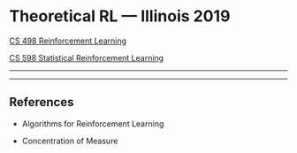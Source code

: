 # Theoretical RL — Illinois 2019

[CS 498 Reinforcement Learning](http://nanjiang.cs.illinois.edu/cs498/)

[CS 598 Statistical Reinforcement Learning](http://nanjiang.cs.illinois.edu/cs598f18/)

---

---

## References

- Algorithms for Reinforcement Learning

[](https://sites.ualberta.ca/~szepesva/papers/RLAlgsInMDPs-lecture.pdf)

- Concentration of Measure

[](http://www.stat.cmu.edu/~larry/=sml/Concentration.pdf)